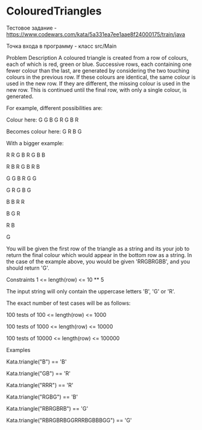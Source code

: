 # ColouredTriangles

Тестовое задание - https://www.codewars.com/kata/5a331ea7ee1aae8f24000175/train/java

Точка входа в программу - класс src/Main

Problem Description
A coloured triangle is created from a row of colours, each of which is red, green or blue. Successive rows, each containing one fewer colour than the last, are generated by considering the two touching colours in the previous row. If these colours are identical, the same colour is used in the new row. If they are different, the missing colour is used in the new row. This is continued until the final row, with only a single colour, is generated.

For example, different possibilities are:

Colour here:            G G        B G        R G        B R 

Becomes colour here:     G          R          B          G

With a bigger example:

R R G B R G B B 

R B R G B R B 

G G B R G G

G R G B G  

B B R R

B G R 

R B 

G

You will be given the first row of the triangle as a string and its your job to return the final colour which would appear in the bottom row as a string. In the case of the example above, you would be given 'RRGBRGBB', and you should return 'G'.

Constraints
1 <= length(row) <= 10 ** 5

The input string will only contain the uppercase letters 'B', 'G' or 'R'.

The exact number of test cases will be as follows:

100 tests of 100 <= length(row) <= 1000

100 tests of 1000 <= length(row) <= 10000

100 tests of 10000 <= length(row) <= 100000

Examples

Kata.triangle("B") == 'B'

Kata.triangle("GB") == 'R'

Kata.triangle("RRR") == 'R'

Kata.triangle("RGBG") == 'B'

Kata.triangle("RBRGBRB") == 'G'

Kata.triangle("RBRGBRBGGRRRBGBBBGG") == 'G'
